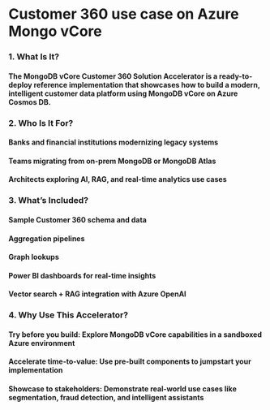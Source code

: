 # Customer 360 use case on Azure Mongo vCore
### 1. What Is It?
  #### The MongoDB vCore Customer 360 Solution Accelerator is a ready-to-deploy reference implementation that showcases how to build a modern, intelligent customer data platform using MongoDB vCore on Azure Cosmos DB.
### 2. Who Is It For?
  #### Banks and financial institutions modernizing legacy systems
  #### Teams migrating from on-prem MongoDB or MongoDB Atlas
  #### Architects exploring AI, RAG, and real-time analytics use cases
### 3. What’s Included?
  #### Sample Customer 360 schema and data
  #### Aggregation pipelines
  #### Graph lookups
  #### Power BI dashboards for real-time insights
  #### Vector search + RAG integration with Azure OpenAI
### 4. Why Use This Accelerator?
  #### Try before you build: Explore MongoDB vCore capabilities in a sandboxed Azure environment
  #### Accelerate time-to-value: Use pre-built components to jumpstart your implementation
  #### Showcase to stakeholders: Demonstrate real-world use cases like segmentation, fraud detection, and intelligent assistants
